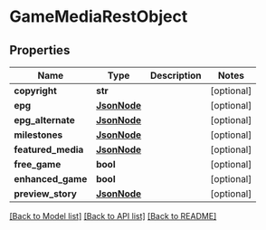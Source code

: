 # GameMediaRestObject

## Properties
Name | Type | Description | Notes
------------ | ------------- | ------------- | -------------
**copyright** | **str** |  | [optional] 
**epg** | [**JsonNode**](JsonNode.md) |  | [optional] 
**epg_alternate** | [**JsonNode**](JsonNode.md) |  | [optional] 
**milestones** | [**JsonNode**](JsonNode.md) |  | [optional] 
**featured_media** | [**JsonNode**](JsonNode.md) |  | [optional] 
**free_game** | **bool** |  | [optional] 
**enhanced_game** | **bool** |  | [optional] 
**preview_story** | [**JsonNode**](JsonNode.md) |  | [optional] 

[[Back to Model list]](../README.md#documentation-for-models) [[Back to API list]](../README.md#documentation-for-api-endpoints) [[Back to README]](../README.md)

